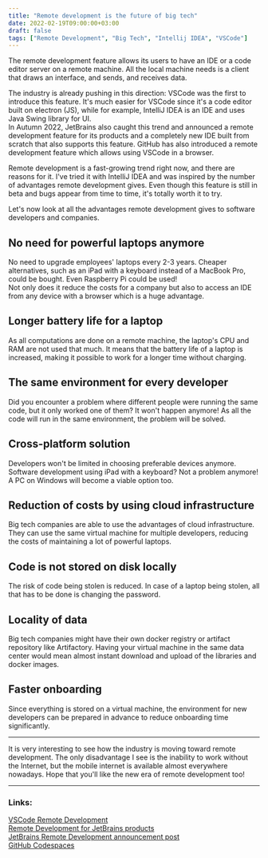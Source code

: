```yaml
---
title: "Remote development is the future of big tech"
date: 2022-02-19T09:00:00+03:00
draft: false
tags: ["Remote Development", "Big Tech", "Intellij IDEA", "VSCode"]
---
```

The remote development feature allows its users to have an IDE or a code editor server on a remote machine. 
All the local machine needs is a client that draws an interface, and sends, and receives data.

The industry is already pushing in this direction: VSCode was the first to introduce this feature.
It's much easier for VSCode since it's a code editor built on electron (JS), while for example, IntelliJ IDEA is an IDE and uses Java Swing library for UI.  
In Autumn 2022, JetBrains also caught this trend and announced a remote development feature for its products and a completely new IDE built from scratch that also supports this feature.
GitHub has also introduced a remote development feature which allows using VSCode in a browser.

Remote development is a fast-growing trend right now, and there are reasons for it.
I've tried it with IntelliJ IDEA and was inspired by the number of advantages remote development gives. Even though this feature is still in beta and bugs appear from time to time, it's totally worth it to try.

Let's now look at all the advantages remote development gives to software developers and companies.


## No need for powerful laptops anymore

No need to upgrade employees' laptops every 2-3 years. Cheaper alternatives, such as an iPad with a keyboard instead of a MacBook Pro, could be bought. Even Raspberry Pi could be used!   
Not only does it reduce the costs for a company but also to access an IDE from any device with a browser which is a huge advantage.

## Longer battery life for a laptop

As all computations are done on a remote machine, the laptop's CPU and RAM are not used that much.
It means that the battery life of a laptop is increased, making it possible to work for a longer time without charging.

## The same environment for every developer

Did you encounter a problem where different people were running the same code, but it only worked one of them?
It won't happen anymore! As all the code will run in the same environment, the problem will be solved.

## Cross-platform solution

Developers won't be limited in choosing preferable devices anymore.  
Software development using iPad with a keyboard? Not a problem anymore!  
A PC on Windows will become a viable option too.

## Reduction of costs by using cloud infrastructure

Big tech companies are able to use the advantages of cloud infrastructure.  
They can use the same virtual machine for multiple developers, reducing the costs of maintaining a lot of powerful laptops.

## Code is not stored on disk locally

The risk of code being stolen is reduced. 
In case of a laptop being stolen, all that has to be done is changing the password.

## Locality of data

Big tech companies might have their own docker registry or artifact repository like Artifactory.
Having your virtual machine in the same data center would mean almost instant download and upload of the libraries and docker images.

## Faster onboarding

Since everything is stored on a virtual machine, the environment for new developers can be prepared in advance to reduce onboarding time significantly.

---

It is very interesting to see how the industry is moving toward remote development.
The only disadvantage I see is the inability to work without the Internet, but the mobile internet is available almost everywhere nowadays.
Hope that you'll like the new era of remote development too!

---
### Links:  
[VSCode Remote Development](https://code.visualstudio.com/docs/remote/remote-overview/)  
[Remote Development for JetBrains products](https://www.jetbrains.com/remote-development/)  
[JetBrains Remote Development announcement post](https://blog.jetbrains.com/blog/2021/11/29/introducing-remote-development-for-jetbrains-ides/)  
[GitHub Codespaces](https://docs.github.com/en/codespaces/overview)

